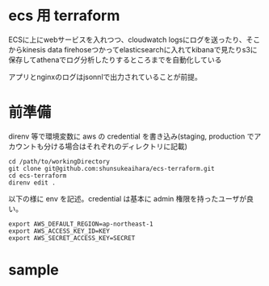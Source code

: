 # ecs 用 terraform

ECSに上にwebサービスを入れつつ、cloudwatch logsにログを送ったり、そこからkinesis data firehoseつかってelasticsearchに入れてkibanaで見たりs3に保存してathenaでログ分析したりするところまでを自動化している

アプリとnginxのログはjsonnlで出力されていることが前提。

# 前準備

direnv 等で環境変数に aws の credential を書き込み(staging, production でアカウントも分ける場合はそれぞれのディレクトリに記載)

```
cd /path/to/workingDirectory
git clone git@github.com:shunsukeaihara/ecs-terraform.git
cd ecs-terraform
direnv edit .
```

以下の様に env を記述。credential は基本に admin 権限を持ったユーザが良い。

```
export AWS_DEFAULT_REGION=ap-northeast-1
export AWS_ACCESS_KEY_ID=KEY
export AWS_SECRET_ACCESS_KEY=SECRET
```

# sample


